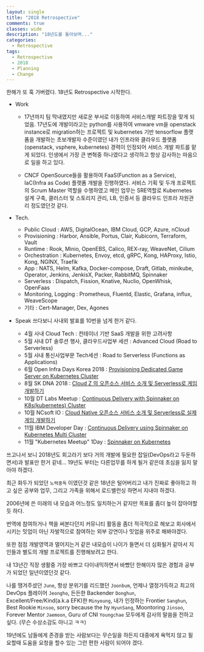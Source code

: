 ```yaml
---
layout: single
title: "2018 Retrospective"
comments: true
classes: wide
description: "18년도를 돌아보며..."
categories:
  - Retrospective
tags:
  - Retrospective
  - 2018
  - Planning
  - Change
---
```


한해가 또 훅 가버렸다. 18년도 Retrospective 시작한다.

* Work
  * 17년까지 팀 막내였지만 새로운 부서로 이동하여 서비스개발 파트장을 맞게 되었음. 17년도에 개발이라고는 python를 사용하여 vmware vm을 openstack instance로 migration하는 프로젝트 및 kubernetes 기반 tensorflow 플랫폼을 개발하는 초보개발자 수준이였던 내가 인프라와 클라우드 플랫폼(openstack, vsphere, kubernetes) 경력이 인정되어 서비스 개발 파트를 맡게 되었다. 인생에서 가장 큰 변혁중 하나였다고 생각하고 항상 감사하는 마음으로 일을 하고 있다.  
    
  * CNCF OpenSource들을 활용하여 FaaS(Function as a Service), IaC(Infra as Code) 플랫폼 개발을 진행하였다. 서비스 기획 및 두개 프로젝트의 Scrum Master 역할을 수행하였고 메인 업무는 SRE역할로 Kubernetes 설계 구축, 클러스터 및 스토리지 관리, LB, 인증서 등 클라우드 인프라 자원관리 정도였던것 같다. 

* Tech.
  * Public Cloud : AWS, DigitalOcean, IBM Cloud, GCP, Azure, nCloud
  * Provisioning : Harbor, Ansible, Portus, Clair, Kubicorn, Terraform, Vault
  * Runtime : Rook, Minio, OpenEBS, Calico, REX-ray, WeaveNet, Cilium
  * Orchestration : Kubernetes, Envoy, etcd, gRPC, Kong, HAProxy, Istio, Kong, NGINX, Traefik
  * App : NATS, Helm, Kafka, Docker-compose, Draft, Gitlab, minikube, Operator, Jenkins, JenkisX, Packer, RabbitMQ, Spinnaker
  * Serverless : Dispatch, Fission, Knative, Nuclio, OpenWhisk, OpenFaas
  * Monitoring, Logging : Prometheus, Fluentd, Elastic, Grafana, influx, WeaveScope
  * 기타 : Cert-Manager, Dex, Agones

* Speak
  쓰다보니 사내외 발표를 10번을 넘게 한거 같다.
  * 4월 사내 Cloud Tech : 컨테이너 기반 SaaS 개발을 위한 고려사항
  * 5월 사내 DT 솔루션 행사, 클라우드사업부 세션 : Advanced Cloud (Road to Serverless)
  * 5월 사내 통신사업부문 Tech세션 : Road to Serverless (Functions as Applications)
  * 6월 Open Infra Days Korea 2018 : [Provisioning Dedicated Game Server on Kubernetes Cluster](https://www.slideshare.net/JinwoongKim8/provisioning-dedicated-game-server-on-kubernetes-cluster)
  * 8월 SK DNA 2018 : [Cloud Z 의 오픈소스 서비스 소개 및 Serverless로 게임 개발하기](https://www.slideshare.net/JinwoongKim8/cloud-z-serverless-118143924)
  * 10월 DT Labs Meetup : [Continuous Delivery with Spinnaker on K8s(kubernetes) Cluster](https://www.slideshare.net/JinwoongKim8/continuous-delivery-with-spinnaker-on-k8skubernetes-cluster-118140930)
  * 10월 NCsoft IO : [Cloud Native 오픈소스 서비스 소개 및 Serverless로 실제 게임 개발하기](https://www.slideshare.net/JinwoongKim8/cloud-native-serverless/JinwoongKim8/cloud-native-serverless)
  * 11월 IBM Developer Day : [Continuous Delivery using Spinnaker on Kubernetes Multi Cluster](http://public.dhe.ibm.com/software/kr/TrackB/B3.pdf)
  * 11월 "Kubernetes Meetup" 1Day : [Spinnaker on Kubernetes](https://www.slideshare.net/JinwoongKim8/spinnaker-on-kubernetes-123752186)


쓰고나서 보니 2018년도 회고라기 보다 거의 개발에 필요한 잡일(DevOps라고 두둔하면서)과 발표만 한거 같네...
19년도 부터는 다른업무를 하게 될거 같은데 초심을 잃지 말아야 하겠다.

최근 화두가 되었던 `노력중독` 이였던것 같은 18년은 털어버리고
내가 진짜로 좋아하고 하고 싶은 공부와 업무, 그리고 가족을 위해서 로드밸런싱 하면서 지내야 하겠다. 

2006년에 쓴 미래의 내 모습과 어느정도 일치하는거 같지만 목표를 좀더 높이 잡아야할듯 하다.

번역에 참여하거나 책을 써본다던지 커뮤니티 활동을 좀더 적극적으로 해보고
회사에서 시키는 밋업이 아닌 자발적으로 참여하는 외부 강연이나 밋업을 위주로 해봐야겠다. 

또한 점점 개발영역과 멀어지는거 같은 내모습이 나이가 들면서 더 심화될거 같아서 지인들과 별도의 개발 프로젝트를 진행해보려고 한다.

내 13년간 직장 생활중 가장 바쁘고 다이내믹하면서 바빴던 한해이자 많은 경험과 공부가 되었던 일년이였던것 같다.

나를 땡겨주셨던 `June`, 항상 분위기를 리드했던 `Joonbum`, 언제나 열정가득하고 최고의 DevOps 플레이어 `Jeongho`, 든든한 Backender `Donghun`, Excellent/Free/Kind(a.k.a EFK)한 `Minyoung`, 내가 인정하는 Frontier `Sanghun`, Best Rookie `Minsoo`, sorry because the hy `HyunSang`, Moontoring `Jinsoo`, Forever Mentor `Jaemoon`, Guru of CNI `Youngchae` 모두에게 감사의 말씀을 전하고 싶다. (무슨 수상소감도 아니고 ㅋㅋ)

19년에도 남들에게 존경을 받는 사람보다는 무슨일을 하든지 대중에게 욕먹지 않고 필요할때 도움을 요청을 할수 있는 그런 편한 사람이 되어야 겠다.
